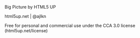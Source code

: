 Big Picture by HTML5 UP

html5up.net | @ajlkn

Free for personal and commercial use under the CCA 3.0 license (html5up.net/license)


